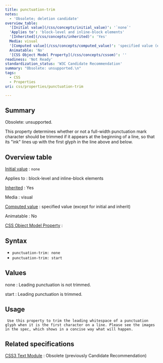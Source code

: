 ```yaml
---
title: punctuation-trim
notes:
  - 'Obsolete; deletion candidate'
overview_table:
  '[Initial value](/css/concepts/initial_value)': '`none`'
  'Applies to': 'block-level and inline-block elements'
  '[Inherited](/css/concepts/inherited)': 'Yes'
  Media: visual
  '[Computed value](/css/concepts/computed_value)': 'specified value (except for initial and inherit)'
  Animatable: 'No'
  '[CSS Object Model Property](/css/concepts/cssom)': ''
readiness: 'Not Ready'
standardization_status: 'W3C Candidate Recommendation'
summary: "Obsolete: unsupported.\n"
tags:
  - CSS
  - Properties
uri: css/properties/punctuation-trim

---
```

## <span>Summary</span>

Obsolete: unsupported.

This property determines whether or not a full-width punctuation mark character should be trimmed if it appears at the beginning of a line, so that its "ink" lines up with the first glyph in the line above and below.

## <span>Overview table</span>

[Initial value](/css/concepts/initial_value)
:   `none`

Applies to
:   block-level and inline-block elements

[Inherited](/css/concepts/inherited)
:   Yes

Media
:   visual

[Computed value](/css/concepts/computed_value)
:   specified value (except for initial and inherit)

Animatable
:   No

[CSS Object Model Property](/css/concepts/cssom)
:

## <span>Syntax</span>

-   `punctuation-trim: none`
-   `punctuation-trim: start`

## <span>Values</span>

none
:   Leading punctuation is not trimmed.

start
:   Leading punctuation is trimmed.

## <span>Usage</span>

     Use this property to trim the leading whitespace of a punctuation glyph when it is the first character on a line. Please see the images in the spec, which shows in a concise way what will happen.

## <span>Related specifications</span>

[CSS3 Text Module](http://www.w3.org/TR/2003/CR-css3-text-20030514/#punctuation-trim)
:   Obsolete (previously Candidate Recommendation)
